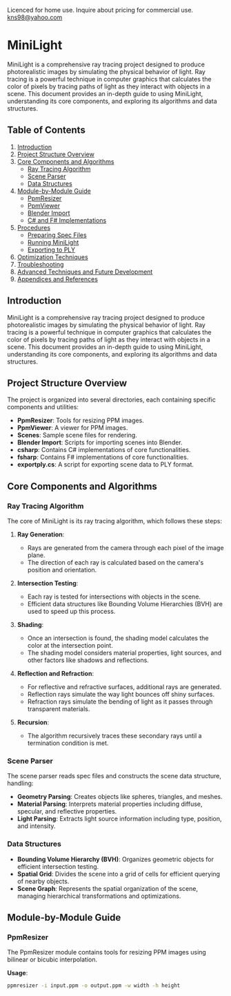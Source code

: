 Licenced for home use. Inquire about pricing for commercial use. kns98@yahoo.com

# MiniLight

MiniLight is a comprehensive ray tracing project designed to produce photorealistic images by simulating the physical behavior of light. Ray tracing is a powerful technique in computer graphics that calculates the color of pixels by tracing paths of light as they interact with objects in a scene. This document provides an in-depth guide to using MiniLight, understanding its core components, and exploring its algorithms and data structures.

## Table of Contents

1. [Introduction](#introduction)
2. [Project Structure Overview](#project-structure-overview)
3. [Core Components and Algorithms](#core-components-and-algorithms)
   - [Ray Tracing Algorithm](#ray-tracing-algorithm)
   - [Scene Parser](#scene-parser)
   - [Data Structures](#data-structures)
4. [Module-by-Module Guide](#module-by-module-guide)
   - [PpmResizer](#ppmresizer)
   - [PpmViewer](#ppmviewer)
   - [Blender Import](#blender-import)
   - [C# and F# Implementations](#c-and-f-implementations)
5. [Procedures](#procedures)
   - [Preparing Spec Files](#preparing-spec-files)
   - [Running MiniLight](#running-minilight)
   - [Exporting to PLY](#exporting-to-ply)
6. [Optimization Techniques](#optimization-techniques)
7. [Troubleshooting](#troubleshooting)
8. [Advanced Techniques and Future Development](#advanced-techniques-and-future-development)
9. [Appendices and References](#appendices-and-references)

## Introduction

MiniLight is a comprehensive ray tracing project designed to produce photorealistic images by simulating the physical behavior of light. Ray tracing is a powerful technique in computer graphics that calculates the color of pixels by tracing paths of light as they interact with objects in a scene. This document provides an in-depth guide to using MiniLight, understanding its core components, and exploring its algorithms and data structures.

## Project Structure Overview

The project is organized into several directories, each containing specific components and utilities:

- **PpmResizer**: Tools for resizing PPM images.
- **PpmViewer**: A viewer for PPM images.
- **Scenes**: Sample scene files for rendering.
- **Blender Import**: Scripts for importing scenes into Blender.
- **csharp**: Contains C# implementations of core functionalities.
- **fsharp**: Contains F# implementations of core functionalities.
- **exportply.cs**: A script for exporting scene data to PLY format.

## Core Components and Algorithms

### Ray Tracing Algorithm

The core of MiniLight is its ray tracing algorithm, which follows these steps:

1. **Ray Generation**:
   - Rays are generated from the camera through each pixel of the image plane.
   - The direction of each ray is calculated based on the camera's position and orientation.

2. **Intersection Testing**:
   - Each ray is tested for intersections with objects in the scene.
   - Efficient data structures like Bounding Volume Hierarchies (BVH) are used to speed up this process.

3. **Shading**:
   - Once an intersection is found, the shading model calculates the color at the intersection point.
   - The shading model considers material properties, light sources, and other factors like shadows and reflections.

4. **Reflection and Refraction**:
   - For reflective and refractive surfaces, additional rays are generated.
   - Reflection rays simulate the way light bounces off shiny surfaces.
   - Refraction rays simulate the bending of light as it passes through transparent materials.

5. **Recursion**:
   - The algorithm recursively traces these secondary rays until a termination condition is met.

### Scene Parser

The scene parser reads spec files and constructs the scene data structure, handling:

- **Geometry Parsing**: Creates objects like spheres, triangles, and meshes.
- **Material Parsing**: Interprets material properties including diffuse, specular, and reflective properties.
- **Light Parsing**: Extracts light source information including type, position, and intensity.

### Data Structures

- **Bounding Volume Hierarchy (BVH)**: Organizes geometric objects for efficient intersection testing.
- **Spatial Grid**: Divides the scene into a grid of cells for efficient querying of nearby objects.
- **Scene Graph**: Represents the spatial organization of the scene, managing hierarchical transformations and optimizations.

## Module-by-Module Guide

### PpmResizer

The PpmResizer module contains tools for resizing PPM images using bilinear or bicubic interpolation.

**Usage**: 
```sh
ppmresizer -i input.ppm -o output.ppm -w width -h height
